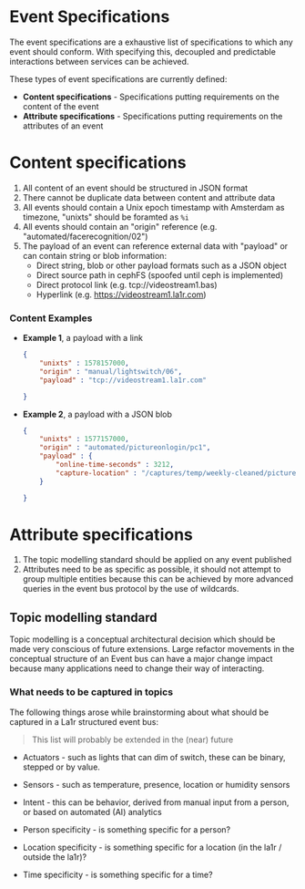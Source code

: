 # Event Specifications
The event specifications are a exhaustive list of specifications to which any event should conform.
With specifying this, decoupled and predictable interactions between services can be achieved.


These types of event specifications are currently defined:
* **Content specifications** - Specifications putting requirements on the content of the event
* **Attribute specifications** - Specifications putting requirements on the attributes of an event


# Content specifications
1. All content of an event should be structured in JSON format
1. There cannot be duplicate data between content and attribute data
1. All events should contain a Unix epoch timestamp with Amsterdam as timezone, "unixts" should be foramted as ```%i```
1. All events should contain an "origin" reference (e.g. "automated/facerecognition/02")
1. The payload of an event can reference external data with "payload" or can contain string or blob information:
    * Direct string, blob or other payload formats such as a JSON object
    * Direct source path in cephFS (spoofed until ceph is implemented) 
    * Direct protocol link (e.g. tcp://videostream1.bas)
    * Hyperlink (e.g. https://videostream1.la1r.com)

### Content Examples
* **Example 1**, a payload with a link
    ```json
    {
        "unixts" : 1578157000,
        "origin" : "manual/lightswitch/06",
        "payload" : "tcp://videostream1.la1r.com"

    }
    ```
* **Example 2**, a payload with a JSON blob
    ```json
    {
        "unixts" : 1577157000,
        "origin" : "automated/pictureonlogin/pc1",
        "payload" : {
            "online-time-seconds" : 3212,
            "capture-location" : "/captures/temp/weekly-cleaned/pictureonlogin/pc1/001.jpeg"
        }

    }
    ```

# Attribute specifications
1. The topic modelling standard should be applied on any event published
1. Attributes need to be as specific as possible, it should not attempt to group multiple entities because this can be achieved by more advanced queries in the event bus protocol by the use of wildcards.


## Topic modelling standard
Topic modelling is a conceptual architectural decision which should be made very conscious of future extensions.
Large refactor movements in the conceptual structure of an Event bus can have a major change impact because many applications need to change their way of interacting.

### What needs to be captured in topics
The following things arose while brainstorming about what should be captured in a La1r structured event bus:
> This list will probably be extended in the (near) future

* Actuators - such as lights that can dim of switch, these can be binary, stepped or by value.
* Sensors - such as temperature, presence, location or humidity sensors
* Intent - this can be behavior, derived from manual input from a person, or based on automated (AI) analytics


* Person specificity - is something specific for a person?
* Location specificity - is something specific for a location (in the la1r / outside the la1r)?
* Time specificity - is something specific for a time?
